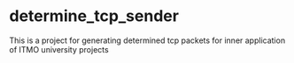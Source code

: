 # determine_tcp_sender
This is a project for generating determined tcp packets for inner application of ITMO university projects
